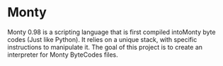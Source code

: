 # Monty

Monty 0.98 is a scripting language that is first compiled intoMonty byte codes (Just like Python). It relies on a unique stack, with specific instructions to manipulate it. The goal of this project is to create an interpreter for Monty ByteCodes files.
